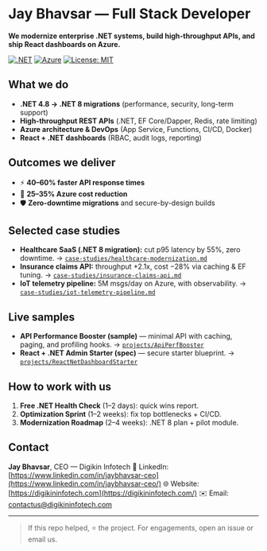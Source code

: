 # Jay Bhavsar — Full Stack Developer


**We modernize enterprise .NET systems, build high-throughput APIs, and ship React dashboards on Azure.**


[![.NET](https://img.shields.io/badge/.NET-8-512BD4)]() [![Azure](https://img.shields.io/badge/Azure-Cloud-blue)]() [![License: MIT](https://img.shields.io/badge/License-MIT-green.svg)]()


## What we do
- **.NET 4.8 → .NET 8 migrations** (performance, security, long-term support)
- **High-throughput REST APIs** (.NET, EF Core/Dapper, Redis, rate limiting)
- **Azure architecture & DevOps** (App Service, Functions, CI/CD, Docker)
- **React + .NET dashboards** (RBAC, audit logs, reporting)


## Outcomes we deliver
- ⚡ **40–60% faster API response times**
- 💸 **25–35% Azure cost reduction**
- 🛡️ **Zero-downtime migrations** and secure-by-design builds


## Selected case studies
- **Healthcare SaaS (.NET 8 migration):** cut p95 latency by 55%, zero downtime. → [`case-studies/healthcare-modernization.md`](case-studies/healthcare-modernization.md)
- **Insurance claims API:** throughput +2.1x, cost −28% via caching & EF tuning. → [`case-studies/insurance-claims-api.md`](case-studies/insurance-claims-api.md)
- **IoT telemetry pipeline:** 5M msgs/day on Azure, with observability. → [`case-studies/iot-telemetry-pipeline.md`](case-studies/iot-telemetry-pipeline.md)


## Live samples
- **API Performance Booster (sample)** — minimal API with caching, paging, and profiling hooks. → [`projects/ApiPerfBooster`](projects/ApiPerfBooster)
- **React + .NET Admin Starter (spec)** — secure starter blueprint. → [`projects/ReactNetDashboardStarter`](projects/ReactNetDashboardStarter)


## How to work with us
1. **Free .NET Health Check** (1–2 days): quick wins report.
2. **Optimization Sprint** (1–2 weeks): fix top bottlenecks + CI/CD.
3. **Modernization Roadmap** (2–4 weeks): .NET 8 plan + pilot module.


## Contact
**Jay Bhavsar**, CEO — Digikin Infotech
🔗 LinkedIn: [https://www.linkedin.com/in/jaybhavsar-ceo](https://www.linkedin.com/in/jaybhavsar-ceo/)
🌐 Website: [https://digikininfotech.com](https://digikininfotech.com/)
✉️ Email: contactus@digikininfotech.com


---


> If this repo helped, ⭐ the project. For engagements, open an issue or email us.
